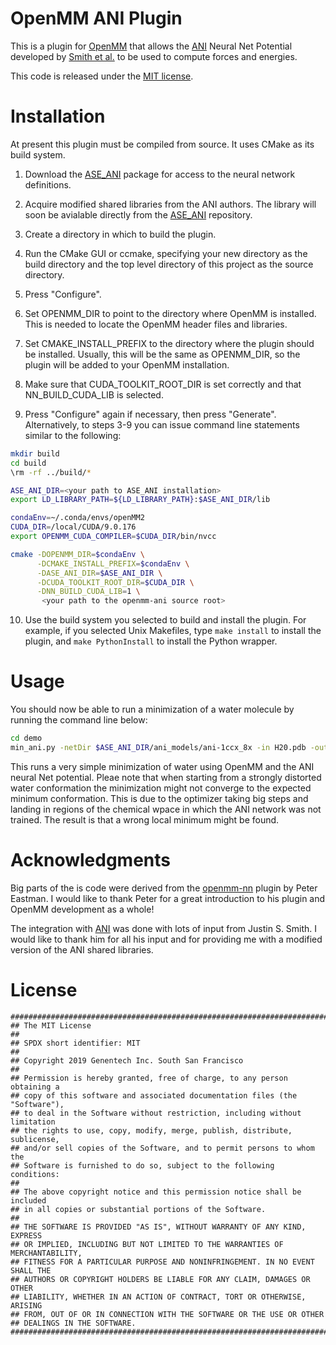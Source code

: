 OpenMM ANI Plugin
============================

This is a plugin for [OpenMM](http://openmm.org) that allows the [ANI](https://github.com/isayev/ASE_ANI)
Neural Net Potential developed by [Smith et al.](http://pubs.rsc.org/en/content/articlelanding/2017/sc/c6sc05720a) to be used to compute forces and energies. 

This code is released under the [MIT license](License.txt).

Installation
============

At present this plugin must be compiled from source.  It uses CMake as its build
system.  

1. Download the [ASE_ANI](https://github.com/isayev/ASE_ANI) package for
   access to the neural network definitions.

2. Acquire modified shared libraries from the ANI authors. 
   The library will soon be avialable directly from the [ASE_ANI](https://github.com/isayev/ASE_ANI) repository.

3. Create a directory in which to build the plugin.

4. Run the CMake GUI or ccmake, specifying your new directory as the build directory and the top
level directory of this project as the source directory.

5. Press "Configure".

6. Set OPENMM_DIR to point to the directory where OpenMM is installed.  This is needed to locate
the OpenMM header files and libraries.

7. Set CMAKE_INSTALL_PREFIX to the directory where the plugin should be installed.  Usually,
this will be the same as OPENMM_DIR, so the plugin will be added to your OpenMM installation.

8. Make sure that CUDA_TOOLKIT_ROOT_DIR is set correctly and that NN_BUILD_CUDA_LIB is selected.

9. Press "Configure" again if necessary, then press "Generate".
Alternatively, to steps 3-9 you can issue command line statements similar to the following:
```bash
mkdir build
cd build
\rm -rf ../build/*

ASE_ANI_DIR=<your path to ASE_ANI installation>
export LD_LIBRARY_PATH=${LD_LIBRARY_PATH}:$ASE_ANI_DIR/lib

condaEnv=~/.conda/envs/openMM2
CUDA_DIR=/local/CUDA/9.0.176
export OPENMM_CUDA_COMPILER=$CUDA_DIR/bin/nvcc

cmake -DOPENMM_DIR=$condaEnv \
      -DCMAKE_INSTALL_PREFIX=$condaEnv \
      -DASE_ANI_DIR=$ASE_ANI_DIR \
      -DCUDA_TOOLKIT_ROOT_DIR=$CUDA_DIR \
      -DNN_BUILD_CUDA_LIB=1 \
       <your path to the openmm-ani source root>
```

10. Use the build system you selected to build and install the plugin.  For example, if you
selected Unix Makefiles, type `make install` to install the plugin, and `make PythonInstall` to
install the Python wrapper.

Usage
=====
You should now be able to run a minimization of a water molecule by running the command line below:
```bash
cd demo
min_ani.py -netDir $ASE_ANI_DIR/ani_models/ani-1ccx_8x -in H20.pdb -out H20.min.pdb
```

This runs a very simple minimization of water using OpenMM and the ANI neural Net potential.
Pleae note that when starting from a strongly distorted water conformation the minimization might
not converge to the expected minimum conformation. This is due to the optimizer taking big steps and landing in regions of the chemical wpace in which the ANI network was not trained. The result is that a wrong local minimum might be found.

Acknowledgments
===============

Big parts of the is code were derived from the [openmm-nn](https://github.com/pandegroup/openmm-nn)
plugin by Peter Eastman. I would like to thank Peter for a great introduction to his plugin and
OpenMM development as a whole!

The integration with [ANI](https://github.com/isayev/ASE_ANI) was done with lots of input from
Justin S. Smith. I would like to thank him for all his input and for providing me with a modified
version of the ANI shared libraries.


License
=======
```
###############################################################################
## The MIT License
##
## SPDX short identifier: MIT
##
## Copyright 2019 Genentech Inc. South San Francisco
##
## Permission is hereby granted, free of charge, to any person obtaining a
## copy of this software and associated documentation files (the "Software"),
## to deal in the Software without restriction, including without limitation
## the rights to use, copy, modify, merge, publish, distribute, sublicense,
## and/or sell copies of the Software, and to permit persons to whom the
## Software is furnished to do so, subject to the following conditions:
##
## The above copyright notice and this permission notice shall be included
## in all copies or substantial portions of the Software.
##
## THE SOFTWARE IS PROVIDED "AS IS", WITHOUT WARRANTY OF ANY KIND, EXPRESS
## OR IMPLIED, INCLUDING BUT NOT LIMITED TO THE WARRANTIES OF MERCHANTABILITY,
## FITNESS FOR A PARTICULAR PURPOSE AND NONINFRINGEMENT. IN NO EVENT SHALL THE
## AUTHORS OR COPYRIGHT HOLDERS BE LIABLE FOR ANY CLAIM, DAMAGES OR OTHER
## LIABILITY, WHETHER IN AN ACTION OF CONTRACT, TORT OR OTHERWISE, ARISING
## FROM, OUT OF OR IN CONNECTION WITH THE SOFTWARE OR THE USE OR OTHER
## DEALINGS IN THE SOFTWARE.
###############################################################################
```

